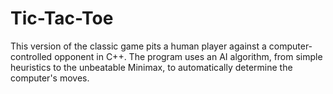 # Tic-Tac-Toe
This version of the classic game pits a human player against a computer-controlled opponent in C++. The program uses an AI algorithm, from simple heuristics to the unbeatable Minimax, to automatically determine the computer's moves.
